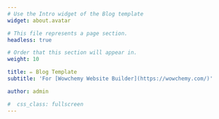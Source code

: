 ```yaml
---
# Use the Intro widget of the Blog template
widget: about.avatar

# This file represents a page section.
headless: true

# Order that this section will appear in.
weight: 10

title: ✏️ Blog Template
subtitle: 'For [Wowchemy Website Builder](https://wowchemy.com/)'

author: admin

#  css_class: fullscreen
---
```

